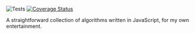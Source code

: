 ![Tests](https://github.com/jameswillock/algorithms/workflows/Tests/badge.svg) [![Coverage Status](https://coveralls.io/repos/github/jameswillock/algorithms/badge.svg?branch=master)](https://coveralls.io/github/jameswillock/algorithms?branch=master)

A straightforward collection of algorithms written in JavaScript, for my own entertainment.
